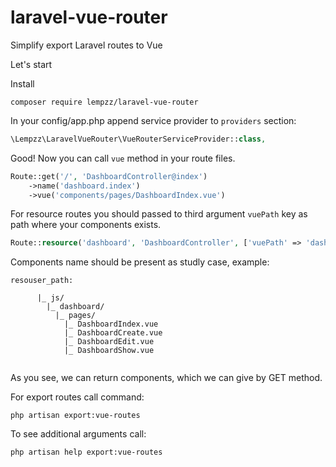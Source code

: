 # laravel-vue-router
Simplify export Laravel routes to Vue

Let's start

Install
```
composer require lempzz/laravel-vue-router
```

In your config/app.php append service provider to `providers` section:
```php
\Lempzz\LaravelVueRouter\VueRouterServiceProvider::class,

```

Good! Now you can call `vue` method in your route files.
```php
Route::get('/', 'DashboardController@index')
    ->name('dashboard.index')
    ->vue('components/pages/DashboardIndex.vue')
```
For resource routes you should passed to third argument `vuePath` key 
as path where your components exists.
```php
Route::resource('dashboard', 'DashboardController', ['vuePath' => 'dashboard/pages']);
``` 
Components name should be present as studly case, example:
```
resouser_path:

      |_ js/
        |_ dashboard/
          |_ pages/
            |_ DashboardIndex.vue
            |_ DashboardCreate.vue
            |_ DashboardEdit.vue
            |_ DashboardShow.vue
     
```
As you see, we can return components, which we can give by GET method.

For export routes call command:
```
php artisan export:vue-routes
```

To see additional arguments call:
```
php artisan help export:vue-routes
```
